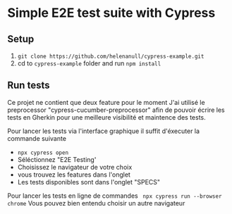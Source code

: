 # **Simple** E2E test suite with Cypress

## Setup

1. `git clone https://github.com/helenanull/cypress-example.git`
2. cd to `cypress-example` folder and run `npm install`

## Run tests

Ce projet ne contient que deux feature pour le moment
J'ai utilisé le preprocessor "cypress-cucumber-preprocessor" afin de pouvoir écrire les tests en Gherkin pour une meilleure visibilité et maintence des tests.

Pour lancer les tests via l'interface graphique il suffit d'éxecuter la commande suivante
- `npx cypress open` 
- Séléctionnez "E2E Testing' 
- Choisissez le navigateur de votre choix
- vous trouvez les features dans l'onglet
- Les tests disponibles sont dans l'onglet "SPECS"


Pour lancer les tests en ligne de commandes
` npx cypress run --browser chrome` 
Vous pouvez bien entendu choisir un autre navigateur  